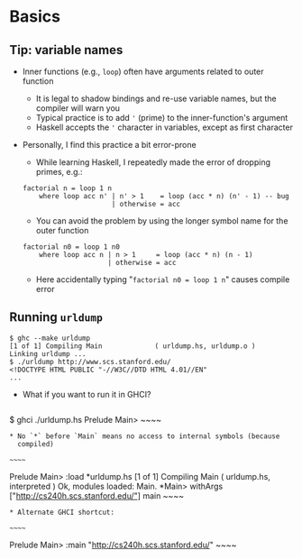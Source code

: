 # Basics

## Tip: variable names

* Inner functions (e.g., `loop`) often have arguments related to
  outer function
    * It is legal to shadow bindings and re-use variable names, but
      the compiler will warn you
    * Typical practice is to add `'` (prime) to the inner-function's
      argument
    * Haskell accepts the `'` character in variables, except as first
      character
* Personally, I find this practice a bit error-prone
    * While learning Haskell, I repeatedly made the error of dropping
      primes, e.g.:

    ~~~ {.haskell}
    factorial n = loop 1 n
        where loop acc n' | n' > 1    = loop (acc * n) (n' - 1) -- bug
                          | otherwise = acc
    ~~~

    * You can avoid the problem by using the longer symbol name for
      the outer function

    ~~~ {.haskell}
    factorial n0 = loop 1 n0
        where loop acc n | n > 1     = loop (acc * n) (n - 1)
                         | otherwise = acc
    ~~~

    * Here accidentally typing "`factorial n0 = loop 1 n`" causes
      compile error

## Running `urldump`

~~~~
$ ghc --make urldump
[1 of 1] Compiling Main             ( urldump.hs, urldump.o )
Linking urldump ...
$ ./urldump http://www.scs.stanford.edu/
<!DOCTYPE HTML PUBLIC "-//W3C//DTD HTML 4.01//EN"
...
~~~~

* What if you want to run it in GHCI?

    ~~~~
$ ghci ./urldump.hs
Prelude Main>
    ~~~~

    * No `*` before `Main` means no access to internal symbols (because
      compiled)

    ~~~~
Prelude Main> :load *urldump.hs
[1 of 1] Compiling Main             ( urldump.hs, interpreted )
Ok, modules loaded: Main.
*Main> withArgs ["http://cs240h.scs.stanford.edu/"] main
    ~~~~

    * Alternate GHCI shortcut:

    ~~~~
Prelude Main> :main "http://cs240h.scs.stanford.edu/"
    ~~~~

